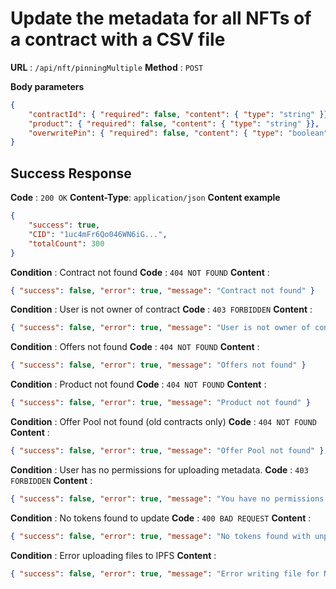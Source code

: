 # Update the metadata for all NFTs of a contract with a CSV file

**URL** : `/api/nft/pinningMultiple`
**Method** : `POST`

**Body parameters**
```json
{
    "contractId": { "required": false, "content": { "type": "string" }},
    "product": { "required": false, "content": { "type": "string" }},
    "overwritePin": { "required": false, "content": { "type": "boolean" }},
}
```

## Success Response
**Code** : `200 OK`
**Content-Type**: `application/json`
**Content example**
```json
{ 
    "success": true,
    "CID": "1uc4mFr6Qo046WN6iG...",
    "totalCount": 300
}
```

**Condition** : Contract not found
**Code** : `404 NOT FOUND`
**Content** : 
```json
{ "success": false, "error": true, "message": "Contract not found" }
```
**Condition** : User is not owner of contract
**Code** : `403 FORBIDDEN`
**Content** : 
```json
{ "success": false, "error": true, "message": "User is not owner of contract" }
```
**Condition** : Offers not found
**Code** : `404 NOT FOUND`
**Content** : 
```json
{ "success": false, "error": true, "message": "Offers not found" }
```
**Condition** : Product not found
**Code** : `404 NOT FOUND`
**Content** : 
```json
{ "success": false, "error": true, "message": "Product not found" }
```
**Condition** : Offer Pool not found (old contracts only)
**Code** : `404 NOT FOUND`
**Content** : 
```json
{ "success": false, "error": true, "message": "Offer Pool not found" }
```
**Condition** : User has no permissions for uploading metadata.
**Code** : `403 FORBIDDEN`
**Content** : 
```json
{ "success": false, "error": true, "message": "You have no permissions for uploading metadata." }
```
**Condition** : No tokens found to update
**Code** : `400 BAD REQUEST`
**Content** : 
```json
{ "success": false, "error": true, "message": "No tokens found with unpinned metadata" }
```
**Condition** : Error uploading files to IPFS
**Content** : 
```json
{ "success": false, "error": true, "message": "Error writing file for NFT ##" }
```
